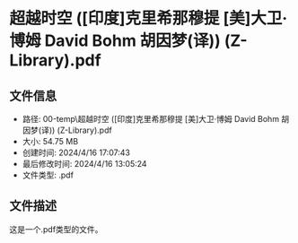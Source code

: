 ﻿# 超越时空 ([印度]克里希那穆提 [美]大卫·博姆 David Bohm 胡因梦(译)) (Z-Library).pdf

## 文件信息
- 路径: 00-temp\超越时空 ([印度]克里希那穆提 [美]大卫·博姆 David Bohm 胡因梦(译)) (Z-Library).pdf
- 大小: 54.75 MB
- 创建时间: 2024/4/16 17:07:43
- 最后修改时间: 2024/4/16 13:05:24
- 文件类型: .pdf

## 文件描述
这是一个.pdf类型的文件。

